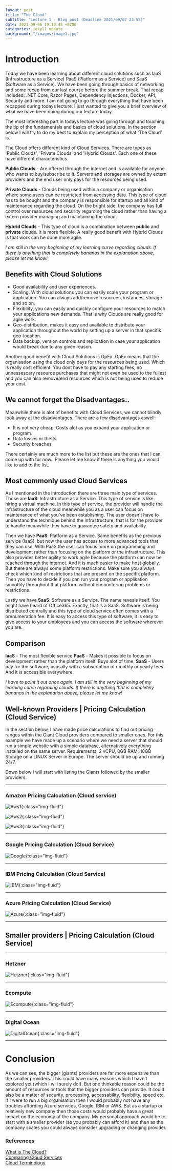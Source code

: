 ```yaml
---
layout: post
title: "The Cloud"
subtitle: "Lecture 1 - Blog post (Deadline 2021/09/07 23:55)"
date: 2021-09-06 19:10:45 +0200
categories: jekyll update
background: "/images/image1.jpg"
---
```


# Introduction

Today we have been learning about different cloud solutions such as IaaS (Infrastructure as a Service) PaaS (Platform as a Service) and SaaS (Software as a Service). We have been going through basics of networking and some recap from our last course before the summer break. That recap included: .NET Core, Razor Pages, Dependency Injections, Docker, API, Security and more. I am not going to go through everything that have been recapped during todays lecture. I just wanted to give you a brief overview of what we have been doing during our lecture today.

The most interesting part in todays lecture was going through and touching the tip of the fundamentals and basics of cloud solutions. In the section below I will try to do my best to explain my perception of what 'The Cloud' is.

The Cloud offers different kind of Cloud Services. There are types as 'Public Clouds', 'Private Clouds' and 'Hybrid Clouds'. Each one of these have different characteristics.

**Public Clouds** - Are offered through the internet and is available for anyone who wants to buy/subscribe to it. Servers and storages are owned by extern providers and the end user only pays for the resources being used.

**Private Clouds** - Clouds being used within a company or organisation where some users can be restricted from accessing data. This type of cloud has to be bought and the company is responsible for startup and all kind of maintenance regarding the cloud. On the bright side, the company has full control over resources and security regarding the cloud rather than having a extern provider managing and maintaining the cloud.

**Hybrid Clouds** - This type of cloud is a combination between **public** and **private** clouds. It is more flexible. A really good benefit with Hybrid Clouds is that work can be done more agile.

_I am still in the very beginning of my learning curve regarding clouds. If there is anything that is completely bananas in the explanation above, please let me know!_

## Benefits with Cloud Solutions

- Good availability and user experiences.
- Scaling. With cloud solutions you can easily scale your program or application. You can always add/remove resources, instances, storage and so on.
- Flexibility, you can easily and quickly configure your resources to match your applications new demands. That is why Clouds are really good for agile work.
- Geo-distribution, makes it easy and available to distribute your application throughout the world by setting up a server in that specifik geo-location.
- Data backup, version controls and replication in case your application would break due to any given reason.

Another good benefit with Cloud Solutions is OpEx. OpEx means that the organisation using the cloud only pays for the resources being used. Which is really cost efficient. You dont have to pay any starting fees, no unnessescary resource purchases that might not even be used to the fullest and you can also remove/end resources which is not being used to reduce your cost.

## We cannot forget the Disadvantages..

Meanwhile there is alot of benefits with Cloud Services, we cannot blindly look away at the disadvantages. There are a few disadvantages aswell:

- It is not very cheap. Costs alot as you expand your application or program.
- Data losses or thefts.
- Security breaches

There certainly are much more to the list but these are the ones that I can come up with for now.. Please let me know if there is anything you would like to add to the list.

## Most commonly used Cloud Services

As I mentioned in the introduction there are three main type of services. Those are **IaaS**: Infrastructure as a Service. This type of service is like hiring a virtual machine. In this type of service, the provider will handle the infrastructure of the cloud meanwhile you as a user can focus on maintenance of what you've been establishing. The user doesn't have to understand the technique behind the infrastructure, that is for the provider to handle meanwhile they have to guarantee safety and availability.

Then we have **PaaS**: Platform as a Service. Same benefits as the previous service (IaaS), but now the user has access to more advanced tools that they can use. With PaaS the user can focus more on programming and development rather than focusing on the platform or the infrastructure. This also provides better agility to work agile because the platform can now be reached through the internet. And it is much easier to make host globally. But there are always some platform restrictions. Make sure you always check which kind of restrictions that are present on the specifik platform. Then you have to decide if you can run your program or applikation smoothly throughout that platform without encountering problems or restrictions.

Lastly we have **SaaS**: Software as a Service. The name reveals itself. You might have heard of Office365. Exactly, that is a SaaS. Software is being distributed centrally and this type of cloud service often comes with a prenumeration fee. It is easy to access this type of software, it is easy to give access to your employees and you can access the software wherever you are.

## Comparison

**IaaS** - The most flexible service
**PaaS** - Makes it possible to focus on development rather than the platform itself. Buys alot of time.
**SaaS** - Users pay for the software, ususally with a subscription of monthly or yearly fees. And it is accessible everywhere.

_I have to point it out once again. I am still in the very beginning of my learning curve regarding clouds. If there is anything that is completely bananas in the explanation above, please let me know!_

## Well-known Providers | Pricing Calculation (Cloud Service)

In the section below, I have made price calculations to find out pricing ranges within the Giant Cloud providers compared to smaller ones. For this example we have made up a scenario where we need a server that should run a simple website with a simple database, alternatively everything installed on the same server. Requirements: 2 vCPU, 8GB RAM, 10GB Storage on a LINUX Server in Europe. The server should be up and running 24/7.

Down below I will start with listing the Giants followed by the smaller providers.

---

### Amazon Pricing Calculation (Cloud service)

![Aws1](/images/AWS1.png){:class="img-fluid"}

![Aws2](/images/AWS2.png){:class="img-fluid"}

![Aws3](/images/AWS3.png){:class="img-fluid"}

---

### Google Pricing Calculation (Cloud Service)

![Google](/images/Google.png){:class="img-fluid"}

---

### IBM Pricing Calculation (Cloud Service)

![IBM](/images/IBM.png){:class="img-fluid"}

---

### Azure Pricing Calculation (Cloud Service)

![Azure](/images/Azure.png){:class="img-fluid"}

---

## Smaller providers | Pricing Calculation (Cloud Service)

---

### Hetzner

![Hetzner](/images/Hetzner.png){:class="img-fluid"}

---

### Ecompute

![Ecompute](/images/Ecompute.png){:class="img-fluid"}

---

### Digital Ocean

![DigitalOcean](/images/DigitalOcean.png){:class="img-fluid"}

---

# Conclusion

As we can see, the bigger (giants) providers are far more expensive than the smaller providers. This could have many reasons which I havn't explored yet (which I will surely do!). But one thinkable reason could be the amount of resources or tools that the bigger providers can provide. It could also be a matter of security, processing, accessability, flexibility, speed etc. If I were to run a big organisation then I would probably not have any troubles affording Azure services, Google, IBM or AWS. But as a startup or relatively new company then those costs would probably have a great impact on the economy of the company. My personal approach would be to start with a smaller provider (as you probably can afford it) and then as the company scales you could always consider upgrading or changing provider.

### References

[What is The Cloud?](https://www.youtube.com/watch?v=BO6jvQ88ICQ)\
[Comparing Cloud Services](https://www.cloudhealthtech.com/blog/cloud-comparison-guide-glossary-aws-azure-gcp)\
[Cloud Terminology](https://medium.com/@vanshvarshney_/what-is-iaas-vs-saas-vs-paas-and-xaas-whats-the-difference-examples-ceadeee146e6)
